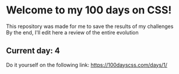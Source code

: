 # Welcome to my 100 days on CSS!
This repository was made for me to save the results of my challenges<br>
By the end, I'll edit here a review of the entire evolution

## Current day: 4

Do it yourself on the following link:
https://100dayscss.com/days/1/
